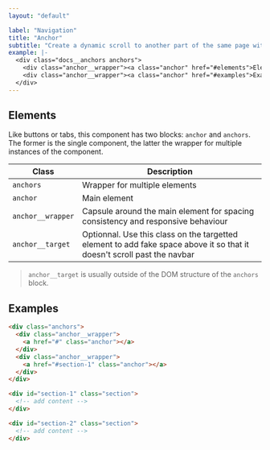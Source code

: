 ```yaml
---
layout: "default"

label: "Navigation"
title: "Anchor"
subtitle: "Create a dynamic scroll to another part of the same page with an anchor link."
example: |-
  <div class="docs__anchors anchors">
    <div class="anchor__wrapper"><a class="anchor" href="#elements">Elements</a></div>
    <div class="anchor__wrapper"><a class="anchor" href="#examples">Examples</a></div>
  </div>
---
```


## Elements

Like buttons or tabs, this component has two blocks: `anchor` and `anchors`. The former is the single component, the latter the wrapper for multiple instances of the component.

| Class | Description |
| --- | --- |
| `anchors` | Wrapper for multiple elements |
| `anchor` | Main element |
| `anchor__wrapper` | Capsule around the main element for spacing consistency and responsive behaviour |
| `anchor__target` | Optionnal. Use this class on the targetted element to add fake space above it so that it doesn't scroll past the navbar |

> `anchor__target` is usually outside of the DOM structure of the `anchors` block.

## Examples

```html
<div class="anchors">
  <div class="anchor__wrapper">
    <a href="#" class="anchor"></a>
  </div>
  <div class="anchor__wrapper">
    <a href="#section-1" class="anchor"></a>
  </div>
</div>

<div id="section-1" class="section">
  <!-- add content -->
</div>

<div id="section-2" class="section">
  <!-- add content -->
</div>
```
